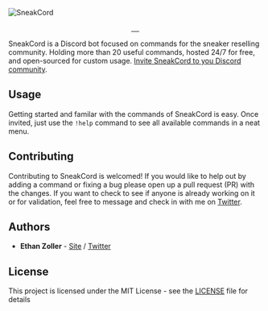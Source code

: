 ![SneakCord](https://cdn.discordapp.com/attachments/735349347796910090/764699878529171466/readme-graphic.png)

<p align="center">
  <a aria-label="Branding Assets" href="https://google.com">
    <img alt="" src="https://img.shields.io/badge/Discord%20Invite-blue.svg?style=for-the-badge&color=7289DA&labelColor=000000&logoWidth=20">
  </a>
  <a aria-label="Branding Assets" href="https://google.com">
    <img alt="" src="https://img.shields.io/badge/Website-blue.svg?style=for-the-badge&color=E19B48&labelColor=000000&logoWidth=20">
  </a>
  <a aria-label="Follow the Author" href="https://twitter.com/ethanzolla">
    <img alt="" src="https://img.shields.io/badge/Author-blue.svg?style=for-the-badge&logo=Twitter&labelColor=000000&logoWidth=20">
  </a>
  <a aria-label="License" href="https://google.com">
    <img alt="" src="https://img.shields.io/npm/l/next.svg?style=for-the-badge&labelColor=000000">
  </a>
  <a aria-label="Branding Assets" href="https://www.dropbox.com/sh/9xam8gaoxi8c927/AADl0qcmQ8igVT41LuHg3R0ua?dl=0" target="_blank">
    <img alt="" src="https://img.shields.io/badge/Branding%20Assets-blue.svg?style=for-the-badge&color=5761C9&labelColor=000000&logoWidth=20">
  </a>
</p>

SneakCord is a Discord bot focused on commands for the sneaker reselling community. Holding more than 20 useful commands, hosted 24/7 for free, and open-sourced for custom usage. [Invite SneakCord to you Discord community](https://google.com).

## Usage

Getting started and familar with the commands of SneakCord is easy. Once invited, just use the `!help` command to see all available commands in a neat menu.

## Contributing

Contributing to SneakCord is welcomed! If you would like to help out by adding a command or fixing a bug please open up a pull request (PR) with the changes. If you want to check to see if anyone is already working on it or for validation, feel free to message and check in with me on [Twitter](https://twitter.com/ethanzolla).

## Authors

- **Ethan Zoller** - [Site](https://www.ethanzoller.com/) / [Twitter](https://twitter.com/ethanzolla)

## License

This project is licensed under the MIT License - see the [LICENSE](LICENSE) file for details
